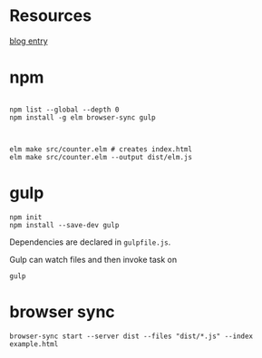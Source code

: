 # Resources


[blog entry](http://tech.noredink.com/post/129641182738/building-a-live-validated-signup-form-in-elm)



# npm
```

npm list --global --depth 0
npm install -g elm browser-sync gulp



elm make src/counter.elm # creates index.html
elm make src/counter.elm --output dist/elm.js

```


# gulp

    npm init 
    npm install --save-dev gulp

Dependencies are declared in `gulpfile.js`.

Gulp can watch files and then invoke task on 

`gulp`

# browser sync
    
    browser-sync start --server dist --files "dist/*.js" --index example.html